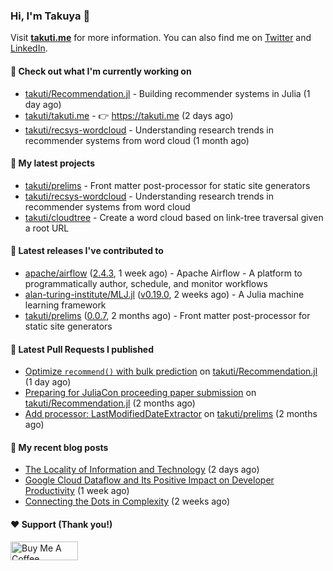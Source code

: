 ### Hi, I'm Takuya 👋

Visit **[takuti.me](https://takuti.me/)** for more information. You can also find me on [Twitter](https://twitter.com/takuti) and [LinkedIn](https://linkedin.com/in/takuti).

#### 👷 Check out what I'm currently working on


- [takuti/Recommendation.jl](https://github.com/takuti/Recommendation.jl) - Building recommender systems in Julia (1 day ago)
- [takuti/takuti.me](https://github.com/takuti/takuti.me) - :point_right: https://takuti.me (2 days ago)
- [takuti/recsys-wordcloud](https://github.com/takuti/recsys-wordcloud) - Understanding research trends in recommender systems from word cloud (1 month ago)

#### 🌱 My latest projects


- [takuti/prelims](https://github.com/takuti/prelims) - Front matter post-processor for static site generators
- [takuti/recsys-wordcloud](https://github.com/takuti/recsys-wordcloud) - Understanding research trends in recommender systems from word cloud
- [takuti/cloudtree](https://github.com/takuti/cloudtree) - Create a word cloud based on link-tree traversal given a root URL

#### 🔭 Latest releases I've contributed to


- [apache/airflow](https://github.com/apache/airflow) ([2.4.3](https://github.com/apache/airflow/releases/tag/2.4.3), 1 week ago) - Apache Airflow - A platform to programmatically author, schedule, and monitor workflows
- [alan-turing-institute/MLJ.jl](https://github.com/alan-turing-institute/MLJ.jl) ([v0.19.0](https://github.com/alan-turing-institute/MLJ.jl/releases/tag/v0.19.0), 2 weeks ago) - A Julia machine learning framework
- [takuti/prelims](https://github.com/takuti/prelims) ([0.0.7](https://github.com/takuti/prelims/releases/tag/0.0.7), 2 months ago) - Front matter post-processor for static site generators

#### 🔨 Latest Pull Requests I published


- [Optimize `recommend()` with bulk prediction](https://github.com/takuti/Recommendation.jl/pull/64) on [takuti/Recommendation.jl](https://github.com/takuti/Recommendation.jl) (1 day ago)
- [Preparing for JuliaCon proceeding paper submission](https://github.com/takuti/Recommendation.jl/pull/63) on [takuti/Recommendation.jl](https://github.com/takuti/Recommendation.jl) (2 months ago)
- [Add processor: LastModifiedDateExtractor](https://github.com/takuti/prelims/pull/20) on [takuti/prelims](https://github.com/takuti/prelims) (2 months ago)

#### 📜 My recent blog posts

- [The Locality of Information and Technology](https://takuti.me/note/why-information-grows/) (2 days ago)
- [Google Cloud Dataflow and Its Positive Impact on Developer Productivity](https://takuti.me/note/gcp-dataflow/) (1 week ago)
- [Connecting the Dots in Complexity](https://takuti.me/note/finding-the-mother-tree/) (2 weeks ago)

#### ❤️ Support (Thank you!)

<a href="https://www.buymeacoffee.com/takuti" target="_blank"><img src="https://cdn.buymeacoffee.com/buttons/v2/default-yellow.png" alt="Buy Me A Coffee" style="height: 30px !important;width: 108px !important;" ></a>

